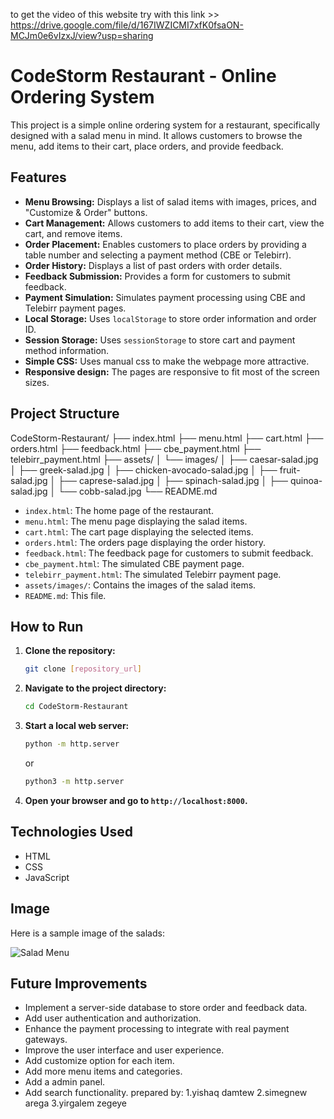 to get the video of this website try with this link >> https://drive.google.com/file/d/167IWZICMI7xfK0fsaON-MCJm0e6vIzxJ/view?usp=sharing

# CodeStorm Restaurant - Online Ordering System

This project is a simple online ordering system for a restaurant, specifically designed with a salad menu in mind. It allows customers to browse the menu, add items to their cart, place orders, and provide feedback.

## Features

* **Menu Browsing:** Displays a list of salad items with images, prices, and "Customize & Order" buttons.
* **Cart Management:** Allows customers to add items to their cart, view the cart, and remove items.
* **Order Placement:** Enables customers to place orders by providing a table number and selecting a payment method (CBE or Telebirr).
* **Order History:** Displays a list of past orders with order details.
* **Feedback Submission:** Provides a form for customers to submit feedback.
* **Payment Simulation:** Simulates payment processing using CBE and Telebirr payment pages.
* **Local Storage:** Uses `localStorage` to store order information and order ID.
* **Session Storage:** Uses `sessionStorage` to store cart and payment method information.
* **Simple CSS:** Uses manual css to make the webpage more attractive.
* **Responsive design:** The pages are responsive to fit most of the screen sizes.

## Project Structure
CodeStorm-Restaurant/
├── index.html
├── menu.html
├── cart.html
├── orders.html
├── feedback.html
├── cbe_payment.html
├── telebirr_payment.html
├── assets/
│   └── images/
│       ├── caesar-salad.jpg
│       ├── greek-salad.jpg
│       ├── chicken-avocado-salad.jpg
│       ├── fruit-salad.jpg
│       ├── caprese-salad.jpg
│       ├── spinach-salad.jpg
│       ├── quinoa-salad.jpg
│       └── cobb-salad.jpg
└── README.md


* `index.html`: The home page of the restaurant.
* `menu.html`: The menu page displaying the salad items.
* `cart.html`: The cart page displaying the selected items.
* `orders.html`: The orders page displaying the order history.
* `feedback.html`: The feedback page for customers to submit feedback.
* `cbe_payment.html`: The simulated CBE payment page.
* `telebirr_payment.html`: The simulated Telebirr payment page.
* `assets/images/`: Contains the images of the salad items.
* `README.md`: This file.

## How to Run

1.  **Clone the repository:**
    ```bash
    git clone [repository_url]
    ```
2.  **Navigate to the project directory:**
    ```bash
    cd CodeStorm-Restaurant
    ```
3.  **Start a local web server:**
    ```bash
    python -m http.server
    ```
    or
    ```bash
    python3 -m http.server
    ```
4.  **Open your browser and go to `http://localhost:8000`.**

## Technologies Used

* HTML
* CSS
* JavaScript

## Image

Here is a sample image of the salads:

![Salad Menu]([assets/images/cobb-salad.jpg](https://www.google.com/imgres?q=salad%20menu&imgurl=https%3A%2F%2Fpistn-prod.s3.amazonaws.com%2Fsystem%2Fphotos%2F253%2Fimages%2Foriginal%2FGuido%27s_Salads_Menu.png&imgrefurl=https%3A%2F%2Fwww.guidospizzagrandblanc.com%2Fservices%2Ffresh_salads&docid=uzEIowGGD3y8aM&tbnid=plKEO5GvIEaSgM&vet=12ahUKEwi02_zS842MAxW09QIHHQbdJ3UQM3oECH8QAA..i&w=1749&h=1708&hcb=2&ved=2ahUKEwi02_zS842MAxW09QIHHQbdJ3UQM3oECH8QAA))

## Future Improvements

* Implement a server-side database to store order and feedback data.
* Add user authentication and authorization.
* Enhance the payment processing to integrate with real payment gateways.
* Improve the user interface and user experience.
* Add customize option for each item.
* Add more menu items and categories.
* Add a admin panel.
* Add search functionality.
prepared by:
1.yishaq damtew
2.simegnew arega
3.yirgalem zegeye
